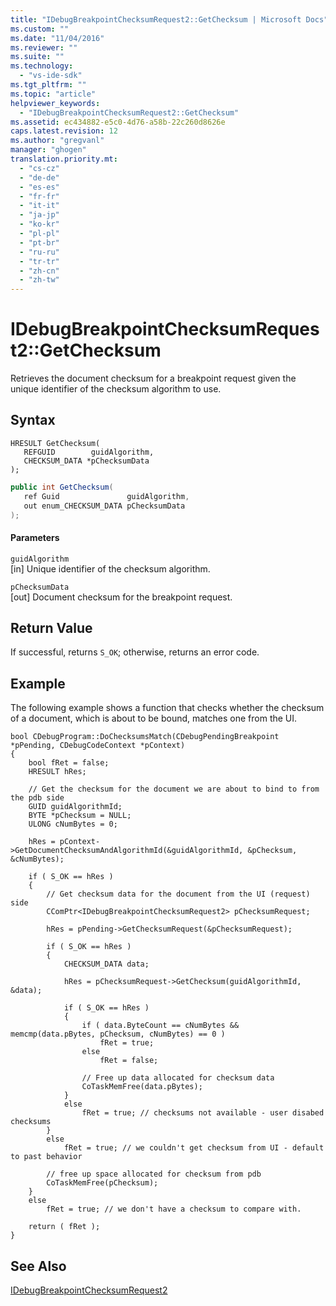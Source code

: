 ```yaml
---
title: "IDebugBreakpointChecksumRequest2::GetChecksum | Microsoft Docs"
ms.custom: ""
ms.date: "11/04/2016"
ms.reviewer: ""
ms.suite: ""
ms.technology: 
  - "vs-ide-sdk"
ms.tgt_pltfrm: ""
ms.topic: "article"
helpviewer_keywords: 
  - "IDebugBreakpointChecksumRequest2::GetChecksum"
ms.assetid: ec434882-e5c0-4d76-a58b-22c260d8626e
caps.latest.revision: 12
ms.author: "gregvanl"
manager: "ghogen"
translation.priority.mt: 
  - "cs-cz"
  - "de-de"
  - "es-es"
  - "fr-fr"
  - "it-it"
  - "ja-jp"
  - "ko-kr"
  - "pl-pl"
  - "pt-br"
  - "ru-ru"
  - "tr-tr"
  - "zh-cn"
  - "zh-tw"
---
```

# IDebugBreakpointChecksumRequest2::GetChecksum
Retrieves the document checksum for a breakpoint request given the unique identifier of the checksum algorithm to use.  
  
## Syntax  
  
```cpp#  
HRESULT GetChecksum(   
   REFGUID        guidAlgorithm,  
   CHECKSUM_DATA *pChecksumData  
);  
```  
  
```c#  
public int GetChecksum(   
   ref Guid               guidAlgorithm,  
   out enum_CHECKSUM_DATA pChecksumData  
);  
```  
  
#### Parameters  
 `guidAlgorithm`  
 [in] Unique identifier of the checksum algorithm.  
  
 `pChecksumData`  
 [out] Document checksum for the breakpoint request.  
  
## Return Value  
 If successful, returns `S_OK`; otherwise, returns an error code.  
  
## Example  
 The following example shows a function that checks whether the checksum of a document, which is about to be bound, matches one from the UI.  
  
```cpp#  
bool CDebugProgram::DoChecksumsMatch(CDebugPendingBreakpoint *pPending, CDebugCodeContext *pContext)  
{  
    bool fRet = false;  
    HRESULT hRes;  
  
    // Get the checksum for the document we are about to bind to from the pdb side  
    GUID guidAlgorithmId;  
    BYTE *pChecksum = NULL;  
    ULONG cNumBytes = 0;  
  
    hRes = pContext->GetDocumentChecksumAndAlgorithmId(&guidAlgorithmId, &pChecksum, &cNumBytes);  
  
    if ( S_OK == hRes )  
    {  
        // Get checksum data for the document from the UI (request) side  
        CComPtr<IDebugBreakpointChecksumRequest2> pChecksumRequest;  
  
        hRes = pPending->GetChecksumRequest(&pChecksumRequest);  
  
        if ( S_OK == hRes )  
        {  
            CHECKSUM_DATA data;  
  
            hRes = pChecksumRequest->GetChecksum(guidAlgorithmId, &data);  
  
            if ( S_OK == hRes )  
            {  
                if ( data.ByteCount == cNumBytes && memcmp(data.pBytes, pChecksum, cNumBytes) == 0 )  
                    fRet = true;  
                else  
                    fRet = false;  
  
                // Free up data allocated for checksum data  
                CoTaskMemFree(data.pBytes);  
            }  
            else  
                fRet = true; // checksums not available - user disabed checksums  
        }  
        else  
            fRet = true; // we couldn't get checksum from UI - default to past behavior  
  
        // free up space allocated for checksum from pdb  
        CoTaskMemFree(pChecksum);  
    }  
    else  
        fRet = true; // we don't have a checksum to compare with.  
  
    return ( fRet );  
}  
```  
  
## See Also  
 [IDebugBreakpointChecksumRequest2](../../../extensibility/debugger/reference/idebugbreakpointchecksumrequest2.md)